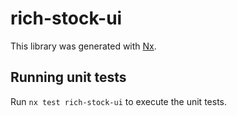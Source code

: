 # rich-stock-ui

This library was generated with [Nx](https://nx.dev).

## Running unit tests

Run `nx test rich-stock-ui` to execute the unit tests.
